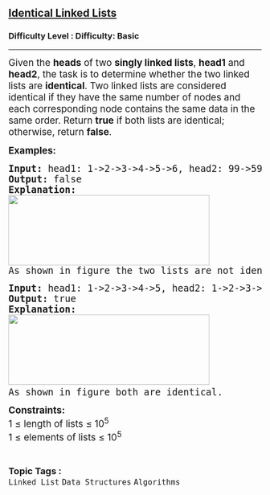 <h2><a href="https://www.geeksforgeeks.org/problems/identical-linked-lists/1?page=1&category=Linked%20List&difficulty=Basic,Easy&sortBy=submissions">Identical Linked Lists</a></h2><h3>Difficulty Level : Difficulty: Basic</h3><hr><div class="problems_problem_content__Xm_eO"><p data-pm-slice="0 0 []"><span style="font-size: 14pt;">Given the <strong>heads</strong> of two <strong>singly linked lists</strong>, <strong>head1</strong> and <strong>head2</strong>, the task is to determine whether the two linked lists are <strong>identical</strong>. Two linked lists are considered identical if they have the same number of nodes and each corresponding node contains the same data in the same order. Return <strong>true</strong> if both lists are identical; otherwise, return <strong>false</strong>.</span></p>
<p><span style="font-size: 14pt;"><strong>Examples:</strong></span></p>
<pre><span style="font-size: 14pt;"><strong>Input: </strong>head1: 1-&gt;2-&gt;3-&gt;4-&gt;5-&gt;6, head2: 99-&gt;59-&gt;42-&gt;20
<strong>Output: </strong>false<br><strong>Explanation:<br><img src="https://media.geeksforgeeks.org/img-practice/prod/addEditProblem/700585/Web/Other/blobid0_1719550109.png" width="400" height="140"><br></strong>As shown in figure the two lists are not identical.</span></pre>
<pre><span style="font-size: 14pt;"><strong>Input: </strong>head1: 1-&gt;2-&gt;3-&gt;4-&gt;5, head2: 1-&gt;2-&gt;3-&gt;4-&gt;5
<strong>Output: </strong>true<br><strong>Explanation: <br></strong><img src="https://media.geeksforgeeks.org/img-practice/prod/addEditProblem/700585/Web/Other/blobid2_1719550498.png" width="400" height="140"> </span><br><span style="font-size: 14pt;">As shown in figure both are identical.</span></pre>
<p><span style="font-size: 14pt;"><strong>Constraints:</strong><br>1 ≤ length of lists ≤ 10<sup>5</sup><sup><br></sup><span style="font-family: -apple-system, BlinkMacSystemFont, 'Segoe UI', Roboto, Oxygen, Ubuntu, Cantarell, 'Open Sans', 'Helvetica Neue', sans-serif;">1 ≤ elements of lists ≤ 10<sup>5</sup></span></span></p></div><br><p><span style=font-size:18px><strong>Topic Tags : </strong><br><code>Linked List</code>&nbsp;<code>Data Structures</code>&nbsp;<code>Algorithms</code>&nbsp;